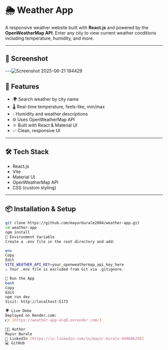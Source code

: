 # 🌦️ Weather App

A responsive weather website built with **React.js** and powered by the **OpenWeatherMap API**. Enter any city to view current weather conditions including temperature, humidity, and more.

---

## 📸 Screenshot




---![Screenshot 2025-06-21 194429](https://github.com/user-attachments/assets/887c60ce-0a09-4a78-95b2-89be75fff93d)


## 🚀 Features

- 🌍 Search weather by city name
- 🌡️ Real-time temperature, feels-like, min/max
- 💧 Humidity and weather descriptions
- 🌐 Uses OpenWeatherMap API
- ⚛️ Built with React & Material UI
- ✅ Clean, responsive UI

---

## 🛠️ Tech Stack

- React.js
- Vite
- Material UI
- OpenWeatherMap API
- CSS (custom styling)

---

## 📦 Installation & Setup

```bash
git clone https://github.com/mayurburale2004/weather-app.git
cd weather-app
npm install
🔑 Environment Variable
Create a .env file in the root directory and add:

env
Copy
Edit
VITE_WEATHER_API_KEY=your_openweathermap_api_key_here
⚠️ Your .env file is excluded from Git via .gitignore.

🧪 Run the App
bash
Copy
Edit
npm run dev
Visit: http://localhost:5173

🌍 Live Demo
Deployed on Render.com:
👉 [https://weather-app-olq9.onrender.com/]

👨‍💻 Author
Mayur Burale
🔗 LinkedIn [https://in.linkedin.com/in/mayur-burale-949096258]
💻 GitHub

